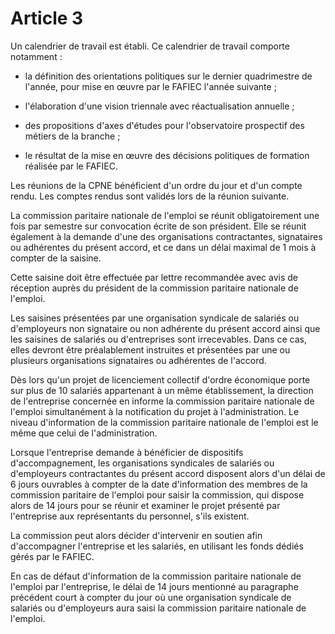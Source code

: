 # Article 3

Un calendrier de travail est établi. Ce calendrier de travail comporte notamment :   
  
- la définition des orientations politiques sur le dernier quadrimestre de l'année, pour mise en œuvre par le FAFIEC l'année suivante ;   
  
- l'élaboration d'une vision triennale avec réactualisation annuelle ;   
  
- des propositions d'axes d'études pour l'observatoire prospectif des métiers de la branche ;   
  
- le résultat de la mise en œuvre des décisions politiques de formation réalisée par le FAFIEC.   
  
Les réunions de la CPNE bénéficient d'un ordre du jour et d'un compte rendu. Les comptes rendus sont validés lors de la réunion suivante.   
  
La commission paritaire nationale de l'emploi se réunit obligatoirement une fois par semestre sur convocation écrite de son président. Elle se réunit également à la demande d'une des organisations contractantes, signataires ou adhérentes du présent accord, et ce dans un délai maximal de 1 mois à compter de la saisine.   
  
Cette saisine doit être effectuée par lettre recommandée avec avis de réception auprès du président de la commission paritaire nationale de l'emploi.   
  
Les saisines présentées par une organisation syndicale de salariés ou d'employeurs non signataire ou non adhérente du présent accord ainsi que les saisines de salariés ou d'entreprises sont irrecevables. Dans ce cas, elles devront être préalablement instruites et présentées par une ou plusieurs organisations signataires ou adhérentes de l'accord.   
  
Dès lors qu'un projet de licenciement collectif d'ordre économique porte sur plus de 10 salariés appartenant à un même établissement, la direction de l'entreprise concernée en informe la commission paritaire nationale de l'emploi simultanément à la notification du projet à l'administration. Le niveau d'information de la commission paritaire nationale de l'emploi est le même que celui de l'administration.   
  
Lorsque l'entreprise demande à bénéficier de dispositifs d'accompagnement, les organisations syndicales de salariés ou d'employeurs contractantes du présent accord disposent alors d'un délai de 6 jours ouvrables à compter de la date d'information des membres de la commission paritaire de l'emploi pour saisir la commission, qui dispose alors de 14 jours pour se réunir et examiner le projet présenté par l'entreprise aux représentants du personnel, s'ils existent.   
  
La commission peut alors décider d'intervenir en soutien afin d'accompagner l'entreprise et les salariés, en utilisant les fonds dédiés gérés par le FAFIEC.   
  
En cas de défaut d'information de la commission paritaire nationale de l'emploi par l'entreprise, le délai de 14 jours mentionné au paragraphe précédent court à compter du jour où une organisation syndicale de salariés ou d'employeurs aura saisi la commission paritaire nationale de l'emploi. 


